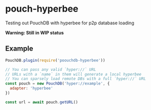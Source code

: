 # pouch-hyperbee

Testing out PouchDB with hyperbee for p2p database loading

**Warning: Still in WIP status**

## Example

```JavaScript
PouchDB.plugin(require('poouchdb-hyperbee'))

// You can pass any valid `hyper://` URL
// URLs with a `name` in them will generate a local hyperbee
// You can sparsely load remote DBs with a full `hyper://` URL
const pouch = new PouchDB('hyper://example', {
  adapter: 'hyperbee'
})

const url = await pouch.getURL()
```
